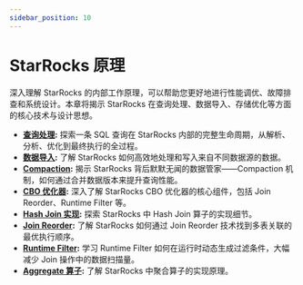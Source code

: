 ```yaml
---
sidebar_position: 10
---
```


# StarRocks 原理

深入理解 StarRocks 的内部工作原理，可以帮助您更好地进行性能调优、故障排查和系统设计。本章将揭示 StarRocks 在查询处理、数据导入、存储优化等方面的核心技术与设计思想。

*   **[查询处理](./query_processing.md):** 探索一条 SQL 查询在 StarRocks 内部的完整生命周期，从解析、分析、优化到最终执行的全过程。
*   **[数据导入](./data_ingestion.md):** 了解 StarRocks 如何高效地处理和写入来自不同数据源的数据。
*   **[Compaction](./compaction.md):** 揭示 StarRocks 背后默默无闻的数据管家——Compaction 机制，如何通过合并数据版本来提升查询性能。
*   **[CBO 优化器](./optimizer.md):** 深入了解 StarRocks CBO 优化器的核心组件，包括 Join Reorder、Runtime Filter 等。
*   **[Hash Join 实现](./hash_join.md):** 探索 StarRocks 中 Hash Join 算子的实现细节。
*   **[Join Reorder](./join_reorder.md):** 了解 StarRocks 如何通过 Join Reorder 技术找到多表关联的最优执行顺序。
*   **[Runtime Filter](./runtime_filter.md):** 学习 Runtime Filter 如何在运行时动态生成过滤条件，大幅减少 Join 操作中的数据扫描量。
*   **[Aggregate 算子](./aggregate_operator.md):** 了解 StarRocks 中聚合算子的实现原理。